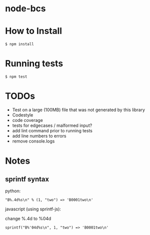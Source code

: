 # node-bcs

# How to Install

    $ npm install

# Running tests

    $ npm test

# TODOs

* Test on a large (100MB) file that was not generated by this library
* Codestyle
* code coverage
* tests for edgecases / malformed input?
* add lint command prior to running tests
* add line numbers to errors
* remove console.logs

# Notes

## sprintf syntax

python: 

    "B%.4d%s\n" % (1, "two") => 'B0001two\n'

javascript (using sprintf-js):

change %.4d to %04d

    sprintf("B%'04d%s\n", 1, "two") => 'B0001two\n'

